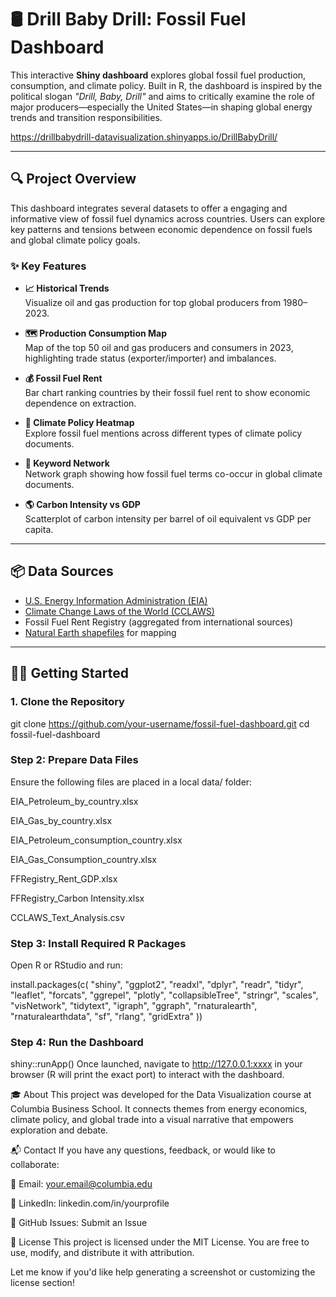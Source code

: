 # 🛢️ Drill Baby Drill: Fossil Fuel Dashboard

This interactive **Shiny dashboard** explores global fossil fuel production, consumption, and climate policy. Built in R, the dashboard is inspired by the political slogan *"Drill, Baby, Drill"* and aims to critically examine the role of major producers—especially the United States—in shaping global energy trends and transition responsibilities.

https://drillbabydrill-datavisualization.shinyapps.io/DrillBabyDrill/


---

## 🔍 Project Overview

This dashboard integrates several datasets to offer a engaging and informative view of fossil fuel dynamics across countries. Users can explore key patterns and tensions between economic dependence on fossil fuels and global climate policy goals.

### ✨ Key Features

- **📈 Historical Trends**  
  Visualize oil and gas production for top global producers from 1980–2023.

- **🗺️ Production  Consumption Map**  
  Map of the top 50 oil and gas producers and consumers in 2023, highlighting trade status (exporter/importer) and imbalances.

- **💰 Fossil Fuel Rent**  
  Bar chart ranking countries by their fossil fuel rent to show economic dependence on extraction.

- **📘 Climate Policy Heatmap**  
  Explore fossil fuel mentions across different types of climate policy documents.

- **🔑 Keyword Network**  
  Network graph showing how fossil fuel terms co-occur in global climate documents.

- **🌎 Carbon Intensity vs GDP**  
  Scatterplot of carbon intensity per barrel of oil equivalent vs GDP per capita.

---

## 📦 Data Sources

- [U.S. Energy Information Administration (EIA)](https://www.eia.gov/)
- [Climate Change Laws of the World (CCLAWS)](https://climate-laws.org/)
- Fossil Fuel Rent Registry (aggregated from international sources)
- [Natural Earth shapefiles](https://www.naturalearthdata.com/) for mapping

---

## 🧑‍💻 Getting Started

### 1. Clone the Repository


git clone https://github.com/your-username/fossil-fuel-dashboard.git
cd fossil-fuel-dashboard

###  Step 2: Prepare Data Files
Ensure the following files are placed in a local data/ folder:

EIA_Petroleum_by_country.xlsx

EIA_Gas_by_country.xlsx

EIA_Petroleum_consumption_country.xlsx

EIA_Gas_Consumption_country.xlsx

FFRegistry_Rent_GDP.xlsx

FFRegistry_Carbon Intensity.xlsx

CCLAWS_Text_Analysis.csv

### Step 3: Install Required R Packages
Open R or RStudio and run:


install.packages(c(
  "shiny", "ggplot2", "readxl", "dplyr", "readr", "tidyr", "leaflet", 
  "forcats", "ggrepel", "plotly", "collapsibleTree", "stringr", "scales", 
  "visNetwork", "tidytext", "igraph", "ggraph", "rnaturalearth", 
  "rnaturalearthdata", "sf", "rlang", "gridExtra"
))

### Step 4: Run the Dashboard

shiny::runApp()
Once launched, navigate to http://127.0.0.1:xxxx in your browser (R will print the exact port) to interact with the dashboard.

🎓 About
This project was developed for the Data Visualization course at Columbia Business School. It connects themes from energy economics, climate policy, and global trade into a visual narrative that empowers exploration and debate.

📬 Contact
If you have any questions, feedback, or would like to collaborate:

📨 Email: your.email@columbia.edu

🔗 LinkedIn: linkedin.com/in/yourprofile

🐙 GitHub Issues: Submit an Issue

📄 License
This project is licensed under the MIT License. You are free to use, modify, and distribute it with attribution.

Let me know if you'd like help generating a screenshot or customizing the license section!
